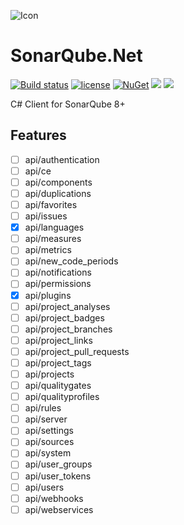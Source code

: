 ![Icon](https://i.imgur.com/pN7lu6J.png)
# SonarQube.Net 
[![Build status](https://ci.appveyor.com/api/projects/status/kguoju5ujuyhp78x?svg=true)](https://ci.appveyor.com/project/lvermeulen/sonarqube-net)
 [![license](https://img.shields.io/github/license/lvermeulen/SonarQube.Net.svg?maxAge=2592000)](https://github.com/lvermeulen/SonarQube.Net/blob/master/LICENSE) [![NuGet](https://img.shields.io/nuget/v/SonarQube.Net.svg?maxAge=2592000)](https://www.nuget.org/packages/SonarQube.Net/) 
 ![](https://img.shields.io/badge/.net-4.6-yellowgreen.svg) ![](https://img.shields.io/badge/netstandard-1.6-yellowgreen.svg)

C# Client for SonarQube 8+

## Features
* [ ] api/authentication
* [ ] api/ce
* [ ] api/components
* [ ] api/duplications
* [ ] api/favorites
* [ ] api/issues
* [X] api/languages
* [ ] api/measures
* [ ] api/metrics
* [ ] api/new_code_periods
* [ ] api/notifications
* [ ] api/permissions
* [X] api/plugins
* [ ] api/project_analyses
* [ ] api/project_badges
* [ ] api/project_branches
* [ ] api/project_links
* [ ] api/project_pull_requests
* [ ] api/project_tags
* [ ] api/projects
* [ ] api/qualitygates
* [ ] api/qualityprofiles
* [ ] api/rules
* [ ] api/server
* [ ] api/settings
* [ ] api/sources
* [ ] api/system
* [ ] api/user_groups
* [ ] api/user_tokens
* [ ] api/users
* [ ] api/webhooks
* [ ] api/webservices
